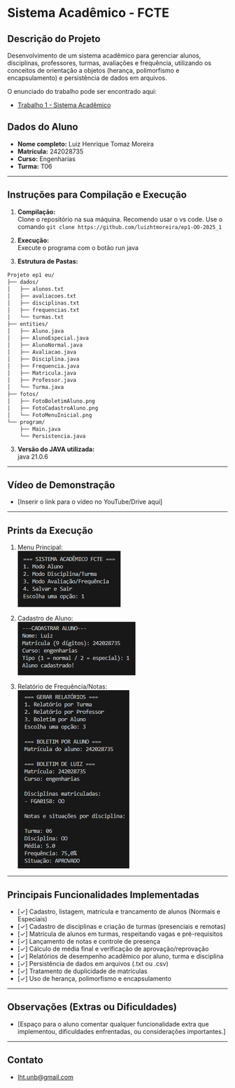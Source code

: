 # Sistema Acadêmico - FCTE

## Descrição do Projeto

Desenvolvimento de um sistema acadêmico para gerenciar alunos, disciplinas, professores, turmas, avaliações e frequência, utilizando os conceitos de orientação a objetos (herança, polimorfismo e encapsulamento) e persistência de dados em arquivos.

O enunciado do trabalho pode ser encontrado aqui:
- [Trabalho 1 - Sistema Acadêmico](https://github.com/lboaventura25/OO-T06_2025.1_UnB_FCTE/blob/main/trabalhos/ep1/README.md)

## Dados do Aluno

- **Nome completo:** Luiz Henrique Tomaz Moreira
- **Matrícula:** 242028735
- **Curso:** Engenharias
- **Turma:** T06

---

## Instruções para Compilação e Execução

1. **Compilação:**  
   Clone o repositório na sua máquina. Recomendo usar o vs code. Use o comando ```git clone https://github.com/luizhtmoreira/ep1-OO-2025_1```

2. **Execução:**  
   Execute o programa com o botão run java

3. **Estrutura de Pastas:**  
```
Projeto ep1 eu/
├── dados/
│   ├── alunos.txt
│   ├── avaliacoes.txt
│   ├── disciplinas.txt
│   ├── frequencias.txt
│   └── turmas.txt
├── entities/
│   ├── Aluno.java
│   ├── AlunoEspecial.java
│   ├── AlunoNormal.java
│   ├── Avaliacao.java
│   ├── Disciplina.java
│   ├── Frequencia.java
│   ├── Matricula.java
│   ├── Professor.java
│   └── Turma.java
├── fotos/
│   ├── FotoBoletimAluno.png
│   ├── FotoCadastroAluno.png
│   └── FotoMenuInicial.png
└── program/
    ├── Main.java
    └── Persistencia.java
```
3. **Versão do JAVA utilizada:**  
   java 21.0.6

---

## Vídeo de Demonstração

- [Inserir o link para o vídeo no YouTube/Drive aqui]

---

## Prints da Execução

1. Menu Principal:  
   ![Inserir Print 1](https://github.com/luizhtmoreira/ep1-OO-2025_1/blob/main/fotos/FotoMenuInicial.png)

2. Cadastro de Aluno:  
   ![Inserir Print 2](https://github.com/luizhtmoreira/ep1-OO-2025_1/blob/main/fotos/FotoCadastroAluno.png)

3. Relatório de Frequência/Notas:  
   ![Inserir Print 3](https://github.com/luizhtmoreira/ep1-OO-2025_1/blob/main/fotos/FotoBoletimAluno.png)

---

## Principais Funcionalidades Implementadas

- [✓] Cadastro, listagem, matrícula e trancamento de alunos (Normais e Especiais)
- [✓] Cadastro de disciplinas e criação de turmas (presenciais e remotas)
- [✓] Matrícula de alunos em turmas, respeitando vagas e pré-requisitos
- [✓] Lançamento de notas e controle de presença
- [✓] Cálculo de média final e verificação de aprovação/reprovação
- [✓] Relatórios de desempenho acadêmico por aluno, turma e disciplina
- [✓] Persistência de dados em arquivos (.txt ou .csv)
- [✓] Tratamento de duplicidade de matrículas
- [✓] Uso de herança, polimorfismo e encapsulamento

---

## Observações (Extras ou Dificuldades)

- [Espaço para o aluno comentar qualquer funcionalidade extra que implementou, dificuldades enfrentadas, ou considerações importantes.]

---

## Contato

- lht.unb@gmail.com
